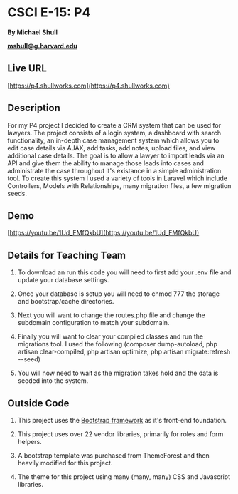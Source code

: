# CSCI E-15: P4
**By Michael Shull**

**[mshull@g.harvard.edu](mailto:mshull@g.harvard.edu)**

## Live URL
[https://p4.shullworks.com](https://p4.shullworks.com)

## Description
For my P4 project I decided to create a CRM system that can be used for lawyers. The project consists of a login system, a dashboard with search functionality, an in-depth case management system which allows you to edit case details via AJAX, add tasks, add notes, upload files, and view additional case details. The goal is to allow a lawyer to import leads via an API and give them the ability to manage those leads into cases and administrate the case throughout it's existance in a simple administration tool. To create this system I used a variety of tools in Laravel which include Controllers, Models with Relationships, many migration files, a few migration seeds.

## Demo
[https://youtu.be/1Ud_FMfQkbU](https://youtu.be/1Ud_FMfQkbU)

## Details for Teaching Team

1. To download an run this code you will need to first add your .env file and update your database settings.

2. Once your database is setup you will need to chmod 777 the storage and bootstrap/cache directories.

3. Next you will want to change the routes.php file and change the subdomain configuration to match your subdomain.

4. Finally you will want to clear your compiled classes and run the migrations tool. I used the following (composer dump-autoload, php artisan clear-compiled, php artisan optimize, php artisan migrate:refresh --seed)

5. You will now need to wait as the migration takes hold and the data is seeded into the system.

## Outside Code

1. This project uses the [Bootstrap framework](http://getbootstrap.com) as it's front-end foundation. 

2. This project uses over 22 vendor libraries, primarily for roles and form helpers.

3. A bootstrap template was purchased from ThemeForest and then heavily modified for this project.

4. The theme for this project using many (many, many) CSS and Javascript libraries.
